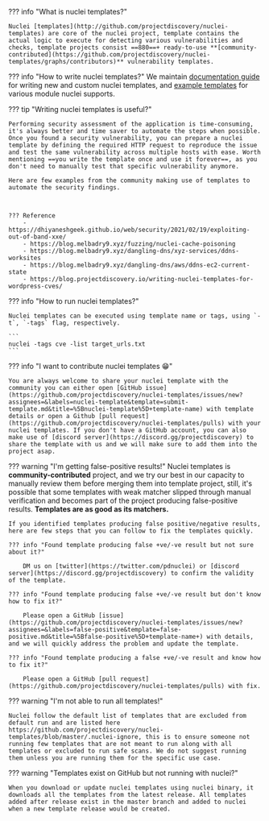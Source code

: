 ??? info "What is nuclei templates?"

	Nuclei [templates](http://github.com/projectdiscovery/nuclei-templates) are core of the nuclei project, template contains the actual logic to execute for detecting various vulnerabilities and checks, template projects consist ==880==+ ready-to-use **[community-contributed](https://github.com/projectdiscovery/nuclei-templates/graphs/contributors)** vulnerability templates.


??? info "How to write nuclei templates?"
	We maintain [documentation guide](https://nuclei.projectdiscovery.io/templating-guide/) for writing new and custom nuclei templates, and [example templates](https://nuclei.projectdiscovery.io/template-examples/http/) for various module nuclei supports.

??? tip "Writing nuclei templates is useful?"

	Performing security assessment of the application is time-consuming, it's always better and time saver to automate the steps when possible. Once you found a security vulnerability, you can prepare a nuclei template by defining the required HTTP request to reproduce the issue and test the same vulnerability across multiple hosts with ease. Worth mentioning ==you write the template once and use it forever==, as you don't need to manually test that specific vulnerability anymore.

	Here are few examples from the community making use of templates to automate the security findings.



	??? Reference
		- https://dhiyaneshgeek.github.io/web/security/2021/02/19/exploiting-out-of-band-xxe/
		- https://blog.melbadry9.xyz/fuzzing/nuclei-cache-poisoning
		- https://blog.melbadry9.xyz/dangling-dns/xyz-services/ddns-worksites
		- https://blog.melbadry9.xyz/dangling-dns/aws/ddns-ec2-current-state
		- https://blog.projectdiscovery.io/writing-nuclei-templates-for-wordpress-cves/

??? info "How to run nuclei templates?"

	Nuclei templates can be executed using template name or tags, using `-t`, `-tags` flag, respectively.

	```
	nuclei -tags cve -list target_urls.txt
	```

??? info "I want to contribute nuclei templates 😁"

	You are always welcome to share your nuclei template with the community you can either open [GitHub issue](https://github.com/projectdiscovery/nuclei-templates/issues/new?assignees=&labels=nuclei-template&template=submit-template.md&title=%5Bnuclei-template%5D+template-name) with template details or open a Github [pull request](https://github.com/projectdiscovery/nuclei-templates/pulls) with your nuclei templates. If you don't have a GitHub account, you can also make use of [discord server](https://discord.gg/projectdiscovery) to share the template with us and we will make sure to add them into the project asap.


??? warning "I'm getting false-positive results!"
	Nuclei templates is **community-contributed** project, and we try our best in our capacity to manually review them before merging them into template project, still, it's possible that some templates with weak matcher slipped through manual verification and becomes part of the project producing false-positive results. **Templates are as good as its matchers.**

	If you identified templates producing false positive/negative results, here are few steps that you can follow to fix the templates quickly.

	??? info "Found template producing false +ve/-ve result but not sure about it?"

		DM us on [twitter](https://twitter.com/pdnuclei) or [discord server](https://discord.gg/projectdiscovery) to confirm the validity of the template.

	??? info "Found template producing false +ve/-ve result but don't know how to fix it?"

		Please open a GitHub [issue](https://github.com/projectdiscovery/nuclei-templates/issues/new?assignees=&labels=false-positive&template=false-positive.md&title=%5Bfalse-positive%5D+template-name+) with details, and we will quickly address the problem and update the template.

	??? info "Found template producing a false +ve/-ve result and know how to fix it?"

		Please open a GitHub [pull request](https://github.com/projectdiscovery/nuclei-templates/pulls) with fix.

??? warning "I'm not able to run all templates!"

	Nuclei follow the default list of templates that are excluded from default run and are listed here https://github.com/projectdiscovery/nuclei-templates/blob/master/.nuclei-ignore, this is to ensure someone not running few templates that are not meant to run along with all templates or excluded to run safe scans. We do not suggest running them unless you are running them for the specific use case.

??? warning "Templates exist on GitHub but not running with nuclei?"

	When you download or update nuclei templates using nuclei binary, it downloads all the templates from the latest release. All templates added after release exist in the master branch and added to nuclei when a new template release would be created.